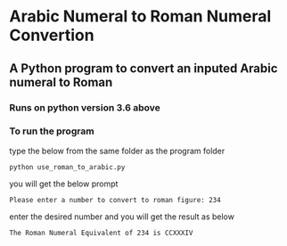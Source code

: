 Arabic Numeral to Roman Numeral Convertion
==========================================

A Python program to convert an inputed Arabic numeral to Roman
--------------------------------------------------------------
### Runs on python version 3.6 above

### To run the program
type the below from the same folder as the program folder

`python use_roman_to_arabic.py`

you will get the below prompt 

`Please enter a number to convert to roman figure: 234`

enter the desired number and you will get the result as below

`The Roman Numeral Equivalent of 234 is CCXXXIV`
